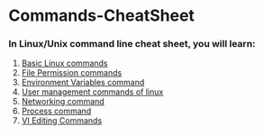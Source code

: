 # Commands-CheatSheet
### In Linux/Unix command line cheat sheet, you will learn:
1. [Basic Linux commands](https://github.com/annaanitha1998/Commands-CheatSheet/blob/main/basic.md)
2. [File Permission commands](https://github.com/annaanitha1998/Commands-CheatSheet/blob/main/file-permission.md)
3. [Environment Variables command]()
4. [User management commands of linux](https://github.com/annaanitha1998/Commands-CheatSheet/blob/main/user-management.md)
5. [Networking command](https://github.com/annaanitha1998/Commands-CheatSheet/blob/main/networking.md)
6. [Process command]()
7. [VI Editing Commands]()
